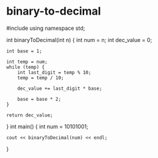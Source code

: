 # binary-to-decimal
#include <iostream>
using namespace std;
 

int binaryToDecimal(int n)
{
    int num = n;
    int dec_value = 0;
 
    
    int base = 1;
 
    int temp = num;
    while (temp) {
        int last_digit = temp % 10;
        temp = temp / 10;
 
        dec_value += last_digit * base;
 
        base = base * 2;
    }
 
    return dec_value;
}
int main()
{
    int num = 10101001;
 
    cout << binaryToDecimal(num) << endl;
}
